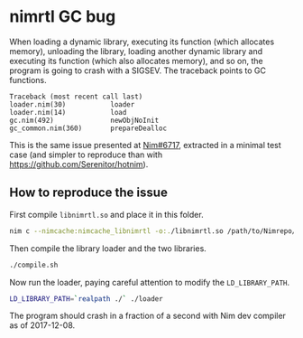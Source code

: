 # nimrtl GC bug

When loading a dynamic library, executing its function (which allocates
memory), unloading the library, loading another dynamic library and executing
its function (which also allocates memory), and so on, the program is going to
crash with a SIGSEV.
The traceback points to GC functions.
```
Traceback (most recent call last)
loader.nim(30)           loader
loader.nim(14)           load
gc.nim(492)              newObjNoInit
gc_common.nim(360)       prepareDealloc
```
This is the same issue presented at [Nim#6717], extracted in a minimal test case
(and simpler to reproduce than with https://github.com/Serenitor/hotnim).

[Nim#6717]: https://github.com/nim-lang/Nim/pull/6717

## How to reproduce the issue

First compile `libnimrtl.so` and place it in this folder.
```bash
nim c --nimcache:nimcache_libnimrtl -o:./libnimrtl.so /path/to/Nimrepo/lib/nimrtl.nim
```

Then compile the library loader and the two libraries.
```bash
./compile.sh
```

Now run the loader, paying careful attention to modify the `LD_LIBRARY_PATH`.
```bash
LD_LIBRARY_PATH=`realpath ./` ./loader
```

The program should crash in a fraction of a second with Nim dev compiler as of
2017-12-08.
